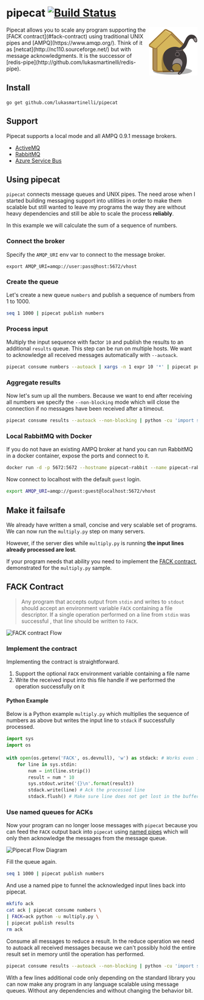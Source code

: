 # pipecat [![Build Status](https://travis-ci.org/lukasmartinelli/pipecat.svg?branch=master)](https://travis-ci.org/lukasmartinelli/pipecat)

<img align="right" alt="pipecat" src="pipecat.png" />
Pipecat allows you to scale any program supporting the [FACK contract](#fack-contract)
using traditional UNIX pipes and [AMPQ](https://www.amqp.org/).
Think of it as [netcat](http://nc110.sourceforge.net/)
but with message acknowledgments.
It is the successor of [redis-pipe](http://github.com/lukasmartinelli/redis-pipe).

## Install

```
go get github.com/lukasmartinelli/pipecat
```

## Support

Pipecat supports a local mode and all AMPQ 0.9.1 message brokers.

- [ActiveMQ](http://activemq.apache.org/)
- [RabbitMQ](https://www.rabbitmq.com/)
- [Azure Service Bus](https://azure.microsoft.com/en-us/services/service-bus/)

## Using pipecat

`pipecat` connects message queues and UNIX pipes.
The need arose when I started building messaging support into
utilities in order to make them scalable but still wanted to leave my programs the way they are without heavy dependencies and still be able to scale the process **reliably**.

In this example we will calculate the sum of a sequence of numbers.

### Connect the broker

Specify the `AMQP_URI` env var to connect to the message broker.

```
export AMQP_URI=amqp://user:pass@host:5672/vhost
```

### Create the queue

Let's create a new queue `numbers` and publish a sequence of numbers from 1 to 1000.

```bash
seq 1 1000 | pipecat publish numbers
```

### Process input

Multiply the input sequence with factor `10` and publish the results to an additional `results` queue.
This step can be run on multiple hosts.
We want to acknowledge all received messages automatically with `--autoack`.

```bash
pipecat consume numbers --autoack | xargs -n 1 expr 10 '*' | pipecat publish results
```

### Aggregate results

Now let's sum up all the numbers. Because we want to end after receiving all numbers we specify the `--non-blocking` mode which will close the connection if no messages have been received after a timeout.

```bash
pipecat consume results --autoack --non-blocking | python -cu 'import sys; print(sum(map(int, sys.stdin)))'
```

### Local RabbitMQ with Docker

If you do not have an existing AMPQ broker at hand you can run
RabbitMQ in a docker container, expose the ports and connect to it.

```bash
docker run -d -p 5672:5672 --hostname pipecat-rabbit --name pipecat-rabbit rabbitmq:3
```

Now connect to localhost with the default `guest` login.

```bash
export AMQP_URI=amqp://guest:guest@localhost:5672/vhost
```


## Make it failsafe

We already have written a small, concise and very
scalable set of programs. We can now run the `multiply.py`
step on many servers.

However, if the server dies while `multiply.py` is
running **the input lines already processed are lost**.

If your program needs that ability you need to implement
the [FACK contract](#fack-contract), demonstrated for the `multiply.py` sample.

## FACK Contract

> Any program that accepts output from `stdin` and writes to `stdout`
  should accept an environment variable `FACK` containing a file descriptor.
  If a single operation performed on a line from `stdin` was successful ,
  that line should be written to `FACK`.

![FACK contract Flow](diagrams/fack_contract.png)

### Implement the contract

Implementing the contract is straightforward.

1. Support the optional `FACK` environment variable containing a file name
2. Write the received input into this file handle if we
   performed the operation successfully on it

#### Python Example

Below is a Python example `multiply.py` which multiplies the sequence of numbers as above
but writes the input line to `stdack` if successfully processed.


```python
import sys
import os

with open(os.getenv('FACK', os.devnull), 'w') as stdack: # Works even if FACK is not set
    for line in sys.stdin:
        num = int(line.strip())
        result = num * 10
        sys.stdout.write('{}\n'.format(result))
        stdack.write(line) # Ack the processed line
        stdack.flush() # Make sure line does not get lost in the buffer
```

### Use named queues for ACKs

Now your program can no longer loose messages with `pipecat` because
you can feed the `FACK` output back into `pipecat`
using [named pipes](http://thorstenball.com/blog/2013/08/11/named-pipes/)
which will only then acknowledge the messages from the message queue.

![Pipecat Flow Diagram](diagrams/pipecat_flow.png)

Fill the queue again.

```bash
seq 1 1000 | pipecat publish numbers
```

And use a named pipe to funnel the acknowledged input lines back into
pipecat.

```bash
mkfifo ack
cat ack | pipecat consume numbers \
| FACK=ack python -u multiply.py \
| pipecat publish results
rm ack
```

Consume all messages to reduce a result.
In the reduce operation we need to autoack all received messages
because we can't possibly hold the entire result set in memory until the
operation has performed.

```bash
pipecat consume results --autoack --non-blocking | python -cu 'import sys; print(sum(map(int, sys.stdin)))'
```

With a few lines additional code only depending on the standard library
you can now make any program in any language scalable using message queues.
Without any dependencies and without changing the behavior bit.
